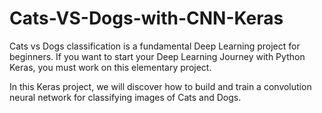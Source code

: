 # Cats-VS-Dogs-with-CNN-Keras

Cats vs Dogs classification is a fundamental Deep Learning project for beginners. If you want to start your Deep Learning Journey with Python Keras, you must work on this elementary project.

In this Keras project, we will discover how to build and train a convolution neural network for classifying images of Cats and Dogs.
